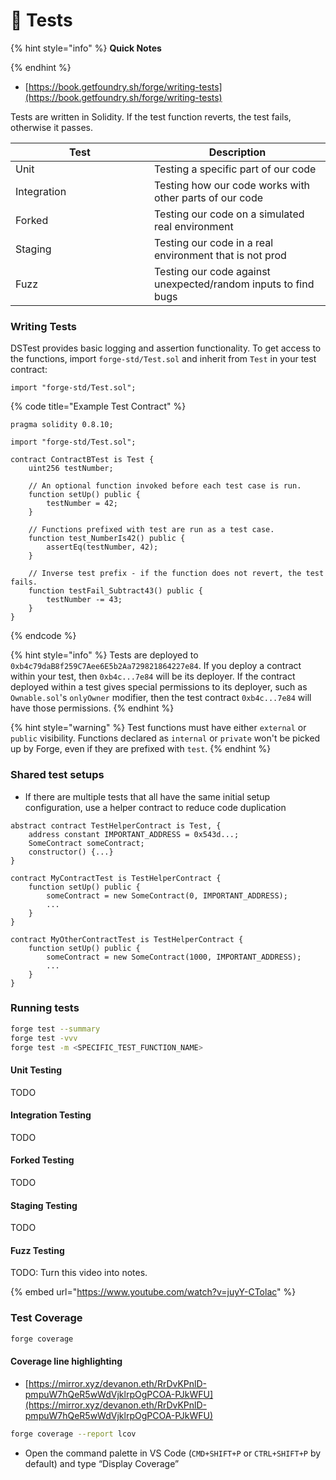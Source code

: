 # 🧪 Tests

{% hint style="info" %}
**Quick Notes**


{% endhint %}



* [https://book.getfoundry.sh/forge/writing-tests](https://book.getfoundry.sh/forge/writing-tests)

Tests are written in Solidity. If the test function reverts, the test fails, otherwise it passes.

<table><thead><tr><th width="206">Test</th><th>Description</th></tr></thead><tbody><tr><td>Unit</td><td>Testing a specific part of our code</td></tr><tr><td>Integration</td><td>Testing how our code works with other parts of our code</td></tr><tr><td>Forked</td><td>Testing our code on a simulated real environment</td></tr><tr><td>Staging</td><td>Testing our code in a real environment that is not prod</td></tr><tr><td>Fuzz</td><td>Testing our code against unexpected/random inputs to find bugs</td></tr></tbody></table>

### Writing Tests

DSTest provides basic logging and assertion functionality. To get access to the functions, import `forge-std/Test.sol` and inherit from `Test` in your test contract:

```solidity
import "forge-std/Test.sol";
```

{% code title="Example Test Contract" %}
```solidity
pragma solidity 0.8.10;

import "forge-std/Test.sol";

contract ContractBTest is Test {
    uint256 testNumber;

    // An optional function invoked before each test case is run.
    function setUp() public {
        testNumber = 42;
    }

    // Functions prefixed with test are run as a test case.
    function test_NumberIs42() public {
        assertEq(testNumber, 42);
    }

    // Inverse test prefix - if the function does not revert, the test fails.
    function testFail_Subtract43() public {
        testNumber -= 43;
    }
}

```
{% endcode %}

{% hint style="info" %}
Tests are deployed to `0xb4c79daB8f259C7Aee6E5b2Aa729821864227e84`. If you deploy a contract within your test, then `0xb4c...7e84` will be its deployer. If the contract deployed within a test gives special permissions to its deployer, such as `Ownable.sol`'s `onlyOwner` modifier, then the test contract `0xb4c...7e84` will have those permissions.
{% endhint %}

{% hint style="warning" %}
Test functions must have either `external` or `public` visibility. Functions declared as `internal` or `private` won't be picked up by Forge, even if they are prefixed with `test`.
{% endhint %}

### Shared test setups

* If there are multiple tests that all have the same  initial setup configuration, use a helper contract to reduce code duplication

```solidity
abstract contract TestHelperContract is Test, {
    address constant IMPORTANT_ADDRESS = 0x543d...;
    SomeContract someContract;
    constructor() {...}
}

contract MyContractTest is TestHelperContract {
    function setUp() public {
        someContract = new SomeContract(0, IMPORTANT_ADDRESS);
        ...
    }
}

contract MyOtherContractTest is TestHelperContract {
    function setUp() public {
        someContract = new SomeContract(1000, IMPORTANT_ADDRESS);
        ...
    }
}

```

### Running tests

```bash
forge test --summary
forge test -vvv
forge test -m <SPECIFIC_TEST_FUNCTION_NAME>
```

#### Unit Testing

TODO

#### Integration Testing

TODO

#### Forked Testing

TODO

#### Staging Testing

TODO

#### Fuzz Testing

TODO: Turn this video into notes.

{% embed url="https://www.youtube.com/watch?v=juyY-CTolac" %}



### Test Coverage

```bash
forge coverage
```



#### Coverage line highlighting

* [https://mirror.xyz/devanon.eth/RrDvKPnlD-pmpuW7hQeR5wWdVjklrpOgPCOA-PJkWFU](https://mirror.xyz/devanon.eth/RrDvKPnlD-pmpuW7hQeR5wWdVjklrpOgPCOA-PJkWFU)

```bash
forge coverage --report lcov
```

* Open the command palette in VS Code (`CMD+SHIFT+P` or `CTRL+SHIFT+P` by default) and type “Display Coverage”







